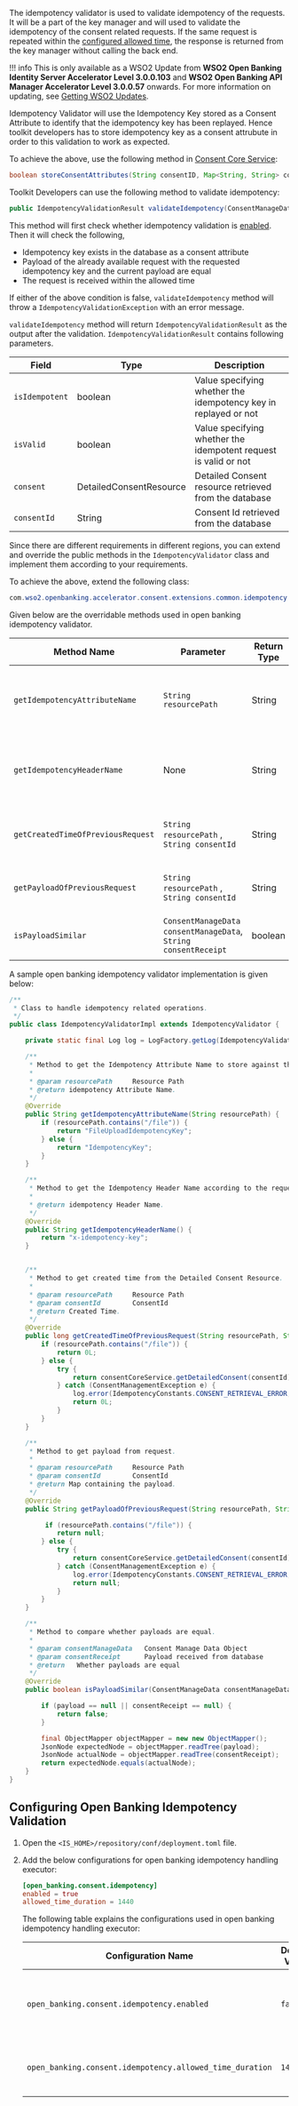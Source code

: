The idempotency validator is used to validate idempotency of the requests. It will be a part of the key manager and will used to validate the idempotency of the  consent related requests. If the same request is repeated within the [configured allowed time](#configuring-open-banking-idempotency-validation), the response is returned from the key manager without calling the back end. 

!!! info
    This is only available as a WSO2 Update from **WSO2 Open Banking Identity Server Accelerator Level 3.0.0.103** and 
    **WSO2 Open Banking API Manager Accelerator Level 3.0.0.57** onwards. For more information on updating, see 
    [Getting WSO2 Updates](../install-and-setup/setting-up-servers.md#getting-wso2-updates).

Idempotency Validator will use the Idempotency Key stored as a Consent Attribute to identify that the idempotency key has been replayed. Hence toolkit developers has to store idempotency key as a consent attrubute in order to this validation to work as expected.

To achieve the above, use the following method in [Consent Core Service](consent-core-service.md):
```java
boolean storeConsentAttributes(String consentID, Map<String, String> consentAttributes) throws ConsentManagementException;
```

Toolkit Developers can use the following method to validate idempotency:

```java
public IdempotencyValidationResult validateIdempotency(ConsentManageData consentManageData) throws IdempotencyValidationException
```

This method will first check whether idempotency validation is [enabled](#configuring-open-banking-idempotency-validation). Then it will check the following,
- Idempotency key exists in the database as a consent attribute
- Payload of the already available request with the requested idempotency key and the current payload are equal
- The request is received within the allowed time

If either of the above condition is false, `validateIdempotency` method will throw a `IdempotencyValidationException` with an error message.

`validateIdempotency` method will return `IdempotencyValidationResult` as the output after the validation. `IdempotencyValidationResult` contains following parameters.

| Field | Type | Description |
| ------------- |  ------------- | ----------- |
| `isIdempotent` | boolean | Value specifying whether the idempotency key in replayed or not |
| `isValid` | boolean | Value specifying whether the idempotent request is valid or not |
| `consent` | DetailedConsentResource | Detailed Consent resource retrieved from the database|
| `consentId` | String | Consent Id retrieved from the database|

Since there are different requirements in different regions, you can extend and override the public methods in the `IdempotencyValidator` class and implement them according to your requirements.

To achieve the above, extend the following class:

```java
com.wso2.openbanking.accelerator.consent.extensions.common.idempotency.IdempotencyValidator
```

Given below are the overridable methods used in open banking idempotency validator.

| Method Name | Parameter | Return Type | Purpose of the Method  |
| ------------	|----------|------------------------ |--------------------	|
| `getIdempotencyAttributeName` | `String resourcePath`   | String | To get the Idempotency Attribute Name store in consent Attributes.|
| `getIdempotencyHeaderName` | None | String | To get the Idempotency Header Name according to the request. |
| `getCreatedTimeOfPreviousRequest` | `String resourcePath` , `String consentId` | String | To get created time of the previous request. |
| `getPayloadOfPreviousRequest` | `String resourcePath` , `String consentId` | String | To get payload of the previous request. |
| `isPayloadSimilar` | `ConsentManageData consentManageData`, `String consentReceipt` | boolean | To compare whether payloads are equal. |

A sample open banking idempotency validator implementation is given below:

```java
/**
 * Class to handle idempotency related operations.
 */
public class IdempotencyValidatorImpl extends IdempotencyValidator {

    private static final Log log = LogFactory.getLog(IdempotencyValidatorImpl.class);

    /**
     * Method to get the Idempotency Attribute Name to store against the request header value in consent attributes table.
     *
     * @param resourcePath     Resource Path
     * @return idempotency Attribute Name.
     */
    @Override
    public String getIdempotencyAttributeName(String resourcePath) {
        if (resourcePath.contains("/file")) {
            return "FileUploadIdempotencyKey";
        } else {
            return "IdempotencyKey";
        }
    }

    /**
     * Method to get the Idempotency Header Name according to the request.
     *
     * @return idempotency Header Name.
     */
    @Override
    public String getIdempotencyHeaderName() {
        return "x-idempotency-key";
    }


    /**
     * Method to get created time from the Detailed Consent Resource.
     *
     * @param resourcePath     Resource Path
     * @param consentId        ConsentId
     * @return Created Time.
     */
    @Override
    public long getCreatedTimeOfPreviousRequest(String resourcePath, String consentId) {
        if (resourcePath.contains("/file")) {
            return 0L;
        } else {
            try {
                return consentCoreService.getDetailedConsent(consentId).getCreatedTime();
            } catch (ConsentManagementException e) {
                log.error(IdempotencyConstants.CONSENT_RETRIEVAL_ERROR, e);
                return 0L;
            }
        }
    }

    /**
     * Method to get payload from request.
     *
     * @param resourcePath     Resource Path
     * @param consentId        ConsentId
     * @return Map containing the payload.
     */
    @Override
    public String getPayloadOfPreviousRequest(String resourcePath, String consentId) {

         if (resourcePath.contains("/file")) {
            return null;
        } else {
            try {
                return consentCoreService.getDetailedConsent(consentId).getReceipt();
            } catch (ConsentManagementException e) {
                log.error(IdempotencyConstants.CONSENT_RETRIEVAL_ERROR, e);
                return null;
            }
        }
    }

    /**
     * Method to compare whether payloads are equal.
     *
     * @param consentManageData   Consent Manage Data Object
     * @param consentReceipt      Payload received from database
     * @return   Whether payloads are equal
     */
    @Override
    public boolean isPayloadSimilar(ConsentManageData consentManageData, String consentReceipt) {

        if (payload == null || consentReceipt == null) {
            return false;
        }

        final ObjectMapper objectMapper = new new ObjectMapper();
        JsonNode expectedNode = objectMapper.readTree(payload);
        JsonNode actualNode = objectMapper.readTree(consentReceipt);
        return expectedNode.equals(actualNode);
    }
}
```

## Configuring Open Banking Idempotency Validation

1. Open the `<IS_HOME>/repository/conf/deployment.toml` file.
3. Add the below configurations for open banking idempotency handling executor:

    ```toml
    [open_banking.consent.idempotency]
    enabled = true
    allowed_time_duration = 1440
    ```

    The following table explains the configurations used in open banking idempotency handling executor:
    
    | Configuration Name  	| Default Value     | Type 				| Description	                                                                                                                                                                            |
    | ------------	|----------|-----------------------------------------------------------------------------------------------------------------------------------------------------------------------------------------|--------------------	|
    | `open_banking.consent.idempotency.enabled` | `false`   | boolean | This enables the idempotency validator. Idempotency validation works only if this is set to `true`. Otherwise, the open banking idempotency validator will be disabled. |
    | `open_banking.consent.idempotency.allowed_time_duration` | `1440` | integer | The idempotency available time in minutes for the requests. This is checked in the `isRequestReceivedWithinAllowedTime` method.                                                                    |